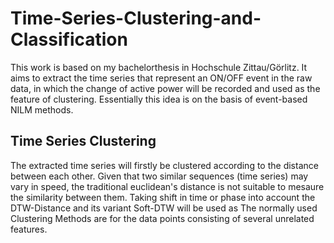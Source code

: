 # Time-Series-Clustering-and-Classification
This work is based on my bachelorthesis in Hochschule Zittau/Görlitz. It aims to extract the time series that represent an ON/OFF event in the raw data, in which the change of active power will be recorded and used as the feature of clustering. Essentially this idea is on the basis of event-based NILM methods. 
## Time Series Clustering
The extracted time series will firstly be clustered according to the distance between each other. Given that two similar sequences (time series) may vary in speed, the traditional euclidean's distance is not suitable to mesaure the similarity between them. Taking shift in time or phase into account the DTW-Distance and its variant Soft-DTW will be used as   The normally used Clustering Methods are for the data points consisting of several unrelated features. 

